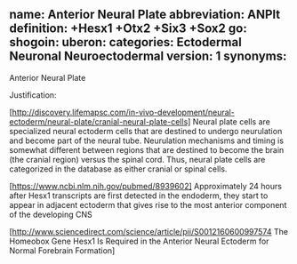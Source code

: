 name: Anterior Neural Plate
abbreviation: ANPlt
definition: +Hesx1 +Otx2 +Six3 +Sox2
go:
shogoin: 
uberon:
categories: Ectodermal Neuronal Neuroectodermal
version: 1
synonyms:
---

Anterior Neural Plate

Justification:

[http://discovery.lifemapsc.com/in-vivo-development/neural-ectoderm/neural-plate/cranial-neural-plate-cells]
Neural plate cells are specialized neural ectoderm cells that are destined to undergo neurulation and become part of the neural tube.  Neurulation mechanisms and timing is somewhat different between regions that are destined to become the brain (the cranial region) versus the spinal cord. Thus, neural plate cells are categorized in the database as either cranial or spinal cells. 

[https://www.ncbi.nlm.nih.gov/pubmed/8939602]
Approximately 24 hours after Hesx1 transcripts are first detected in the endoderm, they start to appear in adjacent ectoderm that gives rise to the most anterior component of the developing CNS

[http://www.sciencedirect.com/science/article/pii/S0012160600997574
The Homeobox Gene Hesx1 Is Required in the Anterior Neural Ectoderm for Normal Forebrain Formation]

